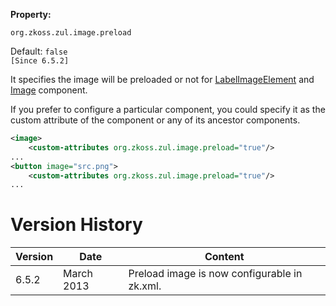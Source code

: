 **Property:**

`org.zkoss.zul.image.preload`

Default: `false`  
`[Since 6.5.2]`

It specifies the image will be preloaded or not for
[LabelImageElement]({{site.baseurl}}/zk_component_ref/base_components/labelimageelement)
and
[Image]({{site.baseurl}}/zk_component_ref/essential_components/image)
component.

If you prefer to configure a particular component, you could specify it
as the custom attribute of the component or any of its ancestor
components.

```xml
<image>
    <custom-attributes org.zkoss.zul.image.preload="true"/>
...
<button image="src.png">
    <custom-attributes org.zkoss.zul.image.preload="true"/>
...
```

# Version History

| Version | Date       | Content                                      |
|---------|------------|----------------------------------------------|
| 6.5.2   | March 2013 | Preload image is now configurable in zk.xml. |
